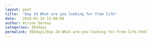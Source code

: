 ```yaml
---
layout: post  
title:  "Day 24 What are you looking for from life"  
date:   2018-01-24 12:00:00  
author: Atrion Darnay  
categories: 365days
permalink: 365days/Day-24-What-are-you-looking-for-from-life.html  
---
```


